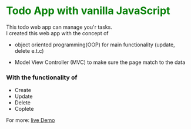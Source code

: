 <h1 style="color: green;"> Todo App with vanilla JavaScript</h1>
This todo web app can manage you'r tasks.<br>
I created this web app with the concept of

- object oriented programming(OOP) for main functionality (update, delete e.t.c)

- Model View Controller (MVC) to make sure the page match to the data

### With the functionality of

- Create
- Update
- Delete
- Coplete

For more:
<a href="https://youtube.com">live Demo<a>
